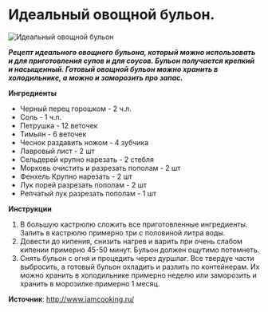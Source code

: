 # Идеальный овощной бульон.

![Идеальный овощной бульон](/images/Kulinar/Soup/vegetable-stock.jpg 'Идеальный овощной бульон')

_**Рецепт идеального овощного бульона, который можно использовать и для приготовления супов и для соусов. Бульон получается крепкий и насыщенный.  Готовый овощной бульон можно хранить в холодильнике, а можно и заморозить про запас.**_

**Ингредиенты**

- Черный перец горошком - 2 ч.л.
- Соль - 1 ч.л.
- Петрушка - 12 веточек
- Тимьян - 6 веточек
- Чеснок раздавить ножом - 4 зубчика
- Лавровый лист - 2 шт
- Сельдерей крупно нарезать - 2 стебля
- Морковь очистить и разрезать пополам - 2 шт
- Фенхель Крупно нарезать - 2 шт
- Лук порей разрезать пополам - 2 шт
- Репчатый лук разрезать пополам  - 1 шт

**Инструкции**

1. В большую кастрюлю сложить все приготовленные ингредиенты. Залить в кастрюлю примерно три с половиной литра воды.
2. Довести до кипения, снизить нагрев и варить при очень слабом кипении примерно 45-50 минут. Бульон должен ощутимо потемнеть.
3. Снять бульон с огня и процедить через дуршлаг. Все твердуе части выбросить, а готовый бульон охладить и разлить по контейнерам. Их можно хранить в холодильнике примерно неделю или заморозить и хранить в морозилке примерно 1 месяц.

**Источник**: http://www.iamcooking.ru/
